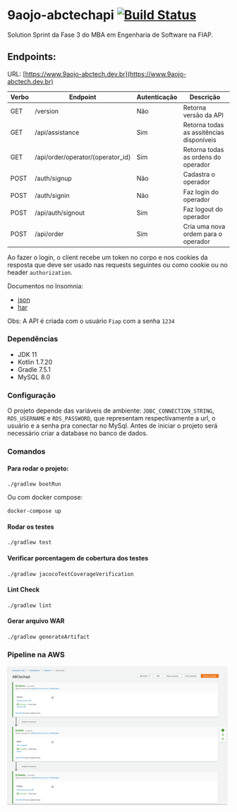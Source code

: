 # 9aojo-abctechapi [![Build Status](https://github.com/wiliamks/9aojo-abctechapi/actions/workflows/main.yml/badge.svg)](https://github.com/wiliamks/9aojo-abctechapi/actions/workflows/main.yml)
Solution Sprint da Fase 3 do MBA em Engenharia de Software na FIAP.

## Endpoints:
URL: [https://www.9aojo-abctech.dev.br](https://www.9aojo-abctech.dev.br)

| Verbo | Endpoint                          | Autenticação | Descrição                                |
|-------|-----------------------------------|--------------|------------------------------------------|
| GET   | /version                          | Não          | Retorna versão da API                    |
| GET   | /api/assistance                   | Sim          | Retorna todas as assitências disponíveis |
| GET   | /api/order/operator/{operator_id} | Sim          | Retorna todas as ordens do operador      |
| POST  | /auth/signup                      | Não          | Cadastra o operador                      |
| POST  | /auth/signin                      | Não          | Faz login do operador                    |
| POST  | /api/auth/signout                 | Sim          | Faz logout do operador                   |
| POST  | /api/order                        | Sim          | Cria uma nova ordem para o operador      |
Ao fazer o login, o client recebe um token no corpo e nos cookies da resposta que deve ser usado nas requests seguintes ou como cookie ou no header ```authorization```.

Documentos no Insomnia:
- [json](documents/ABC-Tech-API.json)
- [har](documents/ABC-Tech-API.har)

Obs: A API é criada com o usuário ````Fiap```` com a senha ```1234```

### Dependências
- JDK 11
- Kotlin 1.7.20
- Gradle 7.5.1
- MySQL 8.0

### Configuração
O projeto depende das variáveis de ambiente: ```JDBC_CONNECTION_STRING```, ```RDS_USERNAME``` e ```RDS_PASSWORD```, que representam respectivamente a url, o usuário e a senha pra conectar no MySql.
Antes de iniciar o projeto será necessário criar a database no banco de dados.

### Comandos
#### Para rodar o projeto:
```shell
./gradlew bootRun
```
Ou com docker compose:
```shell
docker-compose up
```

#### Rodar os testes
```shell
./gradlew test
```

#### Verificar porcentagem de cobertura dos testes
```shell
./gradlew jacocoTestCoverageVerification
```

#### Lint Check
```shell
./gradlew lint
```

#### Gerar arquivo WAR
```shell
./gradlew generateArtifact
```


### Pipeline na AWS
![image](images/pipeline.png)

